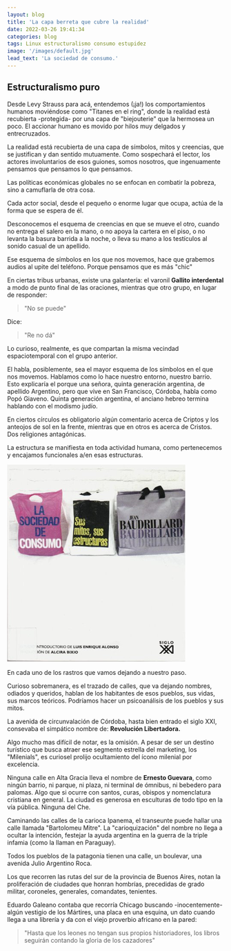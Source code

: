 ```yaml
---
layout: blog
title: 'La capa berreta que cubre la realidad'
date: 2022-03-26 19:41:34
categories: blog
tags: Linux estructuralismo consumo estupidez
image: '/images/default.jpg'
lead_text: 'La sociedad de consumo.'
---
```


## Estructuralismo puro

Desde Levy Strauss para acá, entendemos (¡ja!) los comportamientos humanos moviéndose como "Titanes en el ring", donde la realidad está recubierta -protegida- por una capa de "biejouterie" que la hermosea un poco.  El accionar humano es movido por hilos muy delgados y entrecruzados.

La realidad está recubierta de una capa de símbolos, mitos y creencias, que se justifican y dan sentido mutuamente.  Como sospechará el lector, los actores involuntarios de esos guiones, somos nosotros, que ingenuamente pensamos que pensamos lo que pensamos.

Las políticas económicas globales no se enfocan en combatir la pobreza, sino a camuflarla de otra cosa.

Cada actor social, desde el pequeño o enorme lugar que ocupa, actúa de la forma que se espera de él.

Desconocemos el esquema de creencias en que se mueve el otro, cuando no entrega el salero en la mano, o no apoya la cartera en el piso, o no levanta la basura barrida a la noche, o lleva su mano a los testículos al sonido casual de un apellido.

Ese esquema de símbolos en los que nos movemos, hace que grabemos audios al upite del teléfono.  Porque pensamos que es más "chic"

En ciertas tribus urbanas, existe una galantería: el varonil **Gallito interdental** a modo de punto final de las oraciones, mientras que otro grupo, en lugar de responder: 

> "No se puede" 

Dice: 

> "Re no dá" 

Lo curioso, realmente, es que compartan la misma vecindad espaciotemporal con el grupo anterior.

El habla, posiblemente, sea el mayor esquema de los símbolos en el que nos movemos.  Hablamos como lo hace nuestro entorno, nuestro barrio.  Esto explicaría el porque una señora, quinta generación argentina, de apellido Argentino, pero que vive en San Francisco, Córdoba, habla como Popó Giaveno.  Quinta generación argentina, el anciano hebreo termina hablando con el modismo judío.

En ciertos círculos es obligatorio algún comentario acerca de Criptos y los anteojos de sol en la frente, mientras que en otros es acerca de Cristos.  Dos religiones antagónicas.

La estructura se manifiesta en toda actividad humana, como pertenecemos y encajamos funcionales a/en esas estructuras. 

![LaSociedaddeConsumo](/images/consumo.png "Baudrillard La Sociedad de Consumo")

En cada uno de los rastros que vamos dejando a nuestro paso.  

Curioso sobremanera, es el trazado de calles, que va dejando nombres, odiados y queridos, hablan de los habitantes de esos pueblos, sus vidas, sus marcos teóricos.  Podríamos hacer un psicoanálisis de los pueblos y sus mitos. 

La avenida de circunvalación de Córdoba, hasta bien entrado el siglo XXI, consevaba el simpático nombre de: **Revolución Libertadora.** 
  
Algo mucho mas difícil de notar, es la omisión.  A pesar de ser un destino turístico que busca atraer ese segmento estrella del marketing, los "Milenials", es curiosel prolijo ocultamiento del ícono milenial por excelencia.  

Ninguna calle en Alta Gracia lleva el nombre de **Ernesto Guevara**, como ningún barrio, ni parque, ni plaza, ni terminal de ómnibus, ni bebedero para palomas.  Algo que si ocurre con santos, curas, obispos y nomenclatura cristiana en general.  La ciudad es generosa en esculturas de todo tipo en la vía pública.  Ninguna del Che.

Caminando las calles de la carioca Ipanema, el transeunte puede hallar una calle llamada "Bartolomeu Mitre".  La "carioquización" del nombre no llega a ocultar la intención, festejar la ayuda argentina en la guerra de la triple infamia (como la llaman en Paraguay).

Todos los pueblos de la patagonia tienen una calle, un boulevar, una avenida Julio Argentino Roca.

Los que recorren las rutas del sur de la provincia de Buenos Aires, notan la proliferación de ciudades que honran hombrías, precedidas de grado militar, coroneles, generales, comandates, tenientes.

Eduardo Galeano contaba que recorría Chicago buscando -inocentemente- algún vestigio de los Mártires, una placa en una esquina, un dato cuando llega a una librería y da con el viejo proverbio africano en la pared: 

> "Hasta que los leones no tengan sus propios historiadores, los libros seguirán contando la gloria de los cazadores"

